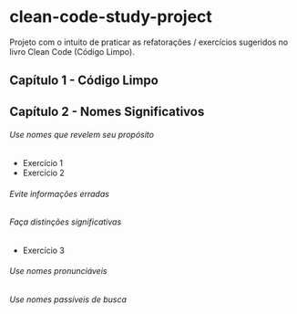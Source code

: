 # clean-code-study-project
Projeto com o intuito de praticar as refatorações / exercícios sugeridos no livro Clean Code (Código Limpo).

## Capítulo 1 - Código Limpo

## Capítulo 2 - Nomes Significativos

###### Use nomes que revelem seu propósito
- Exercício 1
- Exercício 2

###### Evite informações erradas

###### Faça distinções significativas
- Exercício 3

###### Use nomes pronunciáveis

###### Use nomes passíveis de busca